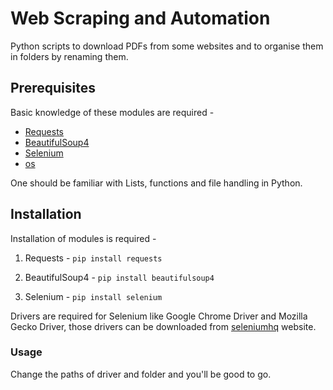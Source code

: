 # Web Scraping and Automation

Python scripts to download PDFs from some websites and to organise them in folders by renaming them.

## Prerequisites

Basic knowledge of these modules are required - 
* [Requests](http://docs.python-requests.org/en/master/user/quickstart/)
* [BeautifulSoup4](https://www.crummy.com/software/BeautifulSoup/bs4/doc/)
* [Selenium](https://selenium-python.readthedocs.io/)
* [os](https://docs.python.org/3.6/library/os.html)

One should be familiar with Lists, functions and file handling in Python.

## Installation

Installation of modules is required - 

1. Requests - 
`pip install requests`

2. BeautifulSoup4 - 
`pip install beautifulsoup4`

3. Selenium - 
`pip install selenium`

Drivers are required for Selenium like Google Chrome Driver and Mozilla Gecko Driver, those drivers can be downloaded from [seleniumhq](https://www.seleniumhq.org/download/) website.

### Usage
Change the paths of driver and folder and you'll be good to go.
